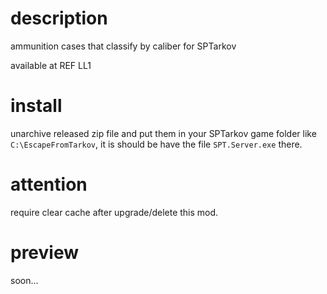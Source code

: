 # description
ammunition cases that classify by caliber for SPTarkov

available at REF LL1

# install
unarchive released zip file and put them in your SPTarkov game folder like `C:\EscapeFromTarkov`, it is should be have the file `SPT.Server.exe` there.

# attention
require clear cache after upgrade/delete this mod.

# preview
soon...
